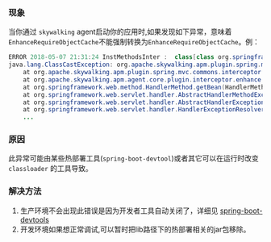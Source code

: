 ### 现象
当你通过 `skywalking` agent启动你的应用时,如果发现如下异常，意味着`EnhanceRequireObjectCache`不能强制转换为`EnhanceRequireObjectCache`。例：
```java
ERROR 2018-05-07 21:31:24 InstMethodsInter :  class[class org.springframework.web.method.HandlerMethod] after method[getBean] intercept failure
java.lang.ClassCastException: org.apache.skywalking.apm.plugin.spring.mvc.commons.EnhanceRequireObjectCache cannot be cast to org.apache.skywalking.apm.plugin.spring.mvc.commons.EnhanceRequireObjectCache
	at org.apache.skywalking.apm.plugin.spring.mvc.commons.interceptor.GetBeanInterceptor.afterMethod(GetBeanInterceptor.java:45)
	at org.apache.skywalking.apm.agent.core.plugin.interceptor.enhance.InstMethodsInter.intercept(InstMethodsInter.java:105)
	at org.springframework.web.method.HandlerMethod.getBean(HandlerMethod.java)
	at org.springframework.web.servlet.handler.AbstractHandlerMethodExceptionResolver.shouldApplyTo(AbstractHandlerMethodExceptionResolver.java:47)
	at org.springframework.web.servlet.handler.AbstractHandlerExceptionResolver.resolveException(AbstractHandlerExceptionResolver.java:131)
	at org.springframework.web.servlet.handler.HandlerExceptionResolverComposite.resolveException(HandlerExceptionResolverComposite.java:76)
	...
```

### 原因
此异常可能由某些热部署工具(`spring-boot-devtool`)或者其它可以在运行时改变`classloader` 的工具导致。
### 解决方法 
1.  生产环境不会出现此错误是因为开发者工具自动关闭了，详细见 [spring-boot-devtools](https://docs.spring.io/spring-boot/docs/current/reference/html/using-boot-devtools.html)
2. 开发环境如果想正常调试,可以暂时把lib路径下的热部署相关的jar包移除。
